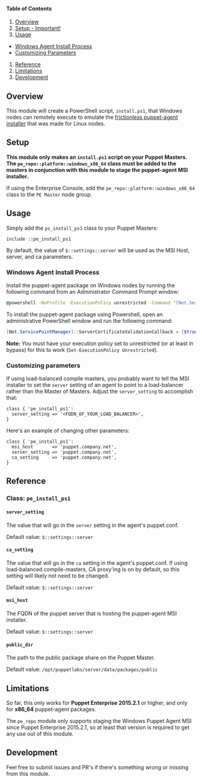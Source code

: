 #### Table of Contents

1. [Overview](#overview)
1. [Setup - Important!](#setup)
1. [Usage](#usage)
  * [Windows Agent Install Process](#windows-agent-install-process)
  * [Customizing Parameters](#customizing-parameters)
1. [Reference](#reference)
1. [Limitations](#limitations)
1. [Development](#development)

## Overview

This module will create a PowerShell script, `install.ps1`, that Windows nodes can remotely execute to emulate the [frictionless puppet-agent installer](https://docs.puppetlabs.com/pe/latest/install_agents.html#about-the-platform-specific-install-script) that was made for Linux nodes.

## Setup

__This module only makes an `install.ps1` script on your Puppet Masters. The `pe_repo::platform::windows_x86_64` class must be added to the masters in conjunction with this module to stage the puppet-agent MSI installer.__

If using the Enterprise Console, add the `pe_repo::platform::windows_x86_64` class to the `PE Master` node group.

## Usage

Simply add the `ps_install_ps1` class to your Puppet Masters:

```puppet
include ::pe_install_ps1
```

By default, the value of `$::settings::server` will be used as the MSI Host, server, and ca parameters.

### Windows Agent Install Process

Install the puppet-agent package on Windows nodes by running the following command from an Administrator Command Prompt window:

```cmd
@powershell -NoProfile -ExecutionPolicy unrestricted -Command "[Net.ServicePointManager]::ServerCertificateValidationCallback = {$true}; (iex ((new-object net.webclient).DownloadString('https://<FQDN_OF_PUPPET_MASTER>:8140/packages/current/install.ps1')))"
```

To install the puppet-agent package using Powershell, open an administrative PowerShell window and run the following command:

```powershell
[Net.ServicePointManager]::ServerCertificateValidationCallback = {$true}; (iex ((new-object net.webclient).DownloadString('https://FQDN_OF_PUPPET_MASTER>:8140/packages/current/install.ps1')))
```

**Note:** You must have your execution policy set to unrestricted (or at least in bypass) for this to work (`Set-ExecutionPolicy Unrestricted`).

### Customizing parameters

If using load-balanced compile masters, you probably want to tell the MSI installer to set the `server` setting of an agent to point to a load-balancer rather than the Master of Masters. Adjust the `server_setting` to accomplish that:

```puppet
class { 'pe_install_ps1':
  server_setting => '<FQDN_OF_YOUR_LOAD_BALANCER>',
}
```

Here's an example of changing other parameters:

```puppet
class { 'pe_install_ps1':
  msi_host       => 'puppet.company.net',
  server_setting => 'puppet.company.net',
  ca_setting     => 'puppet.company.net',
}
```

## Reference

### Class: `pe_install_ps1`

#### `server_setting`
The value that will go in the `server` setting in the agent's puppet.conf.

Default value: `$::settings::server`

#### `ca_setting`
The value that will go in the `ca` setting in the agent's puppet.conf. If using load-balanced compile-masters, CA proxy'ing is on by default, so this setting will likely not need to be changed.

Default value: `$::settings::server`

#### `msi_host`
The FQDN of the puppet server that is hosting the puppet-agent MSI installer.

Default value: `$::settings::server`

#### `public_dir`
The path to the public package share on the Puppet Master.

Default value: `/opt/puppetlabs/server/data/packages/public`

## Limitations

So far, this only works for **Puppet Enterprise 2015.2.1** or higher, and only for **x86_64** puppet-agent packages.

The `pe_repo` module only supports staging the Windows Puppet Agent MSI since Puppet Enterprise 2015.2.1, so at least that version is required to get any use out of this module.

## Development

Feel free to submit issues and PR's if there's something wrong or missing from this module.

